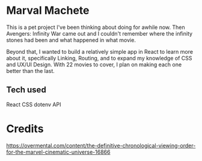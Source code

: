 # Marval Machete

This is a pet project I've been thinking about doing for awhile now. Then Avengers: Infinity War came out and I couldn't remember where the infinity stones had been and what happened in what movie.

Beyond that, I wanted to build a relatively simple app in React to learn more about it, specifically Linking, Routing, and to expand my knowledge of CSS and UX/UI Design. With 22 movies to cover, I plan on making each one better than the last. 

## Tech used
React
CSS
dotenv
API

# Credits

https://overmental.com/content/the-definitive-chronological-viewing-order-for-the-marvel-cinematic-universe-16866